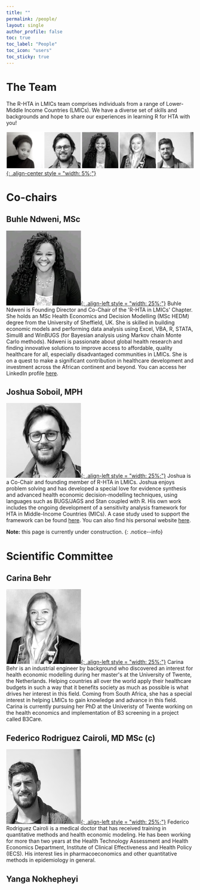 ```yaml
---
title: ""
permalink: /people/
layout: single
author_profile: false
toc: true
toc_label: "People"
toc_icon: "users"
toc_sticky: true
---
```

# The Team
The R-HTA in LMICs team comprises individuals from a range of Lower-Middle Income Countries (LMICs). We have a diverse set of skills and backgrounds and hope to share our experiences in learning R for HTA with you!

[![styled-image](/assets/images/website_team.png "The Team"){: .align-center style = "width: 5%;"}](/assets/images/website_team.png "The Team")

# Co-chairs
## Buhle Ndweni, MSc
[![styled-image](/assets/images/bNdweni.jpeg "Buhle Ndweni, MSc"){: .align-left style = "width: 25%;"}](/assets/images/bNdweni.jpeg "Buhle Ndweni, MSc") Buhle Ndweni is Founding Director and Co-Chair of the 'R-HTA in LMICs' Chapter. She holds an MSc Health Economics and Decision Modelling (MSc HEDM) degree from the University of Sheffield, UK. She is skilled in building economic models and performing data analysis using Excel, VBA, R, STATA, Simul8 and WinBUGS (for Bayesian analysis using Markov chain Monte Carlo methods).
Ndweni is passionate about global health research and finding innovative solutions to improve access to affordable, quality healthcare for all, especially disadvantaged communities in LMICs. She is on a quest to make a significant contribution in healthcare development and investment across the African continent and beyond. You can access her LinkedIn profile [here](https://www.linkedin.com/in/buhle-n-04a5661a/).
## Joshua Soboil, MPH
[![styled-image](/assets/images/jSoboil.jpeg "Joshua Soboil, MPH"){: .align-left style = "width: 25%;"}](/assets/images/jSoboil.jpeg "Joshua Soboil, MPH") Joshua is a Co-Chair and founding member of R-HTA in LMICs. Joshua enjoys problem solving and has developed a special love for evidence synthesis and advanced health economic decision-modelling techniques, using languages such as BUGS/JAGS and Stan coupled with R.
His own work includes the ongoing development of a sensitivity analysis framework for HTA in Middle-Income Countries (MICs). A case study used to support the framework can be found [here](https://github.com/jSoboil/Dissertation). You can also find his personal website [here](https://jsoboil.github.io/).

**Note:** this page is currently under construction.
{: .notice--info}

# Scientific Committee
## Carina Behr
[![styled-image](/assets/images/cBehr.jpeg "Carina Behr"){: .align-left style = "width: 25%;"}](/assets/images/cBehr.jpeg "Carina Behr") Carina Behr is an industrial engineer by background who discovered an interest for health economic modelling during her master's at the University of Twente, the Netherlands. Helping countries all over the world apply their healthcare budgets in such a way that it benefits society as much as possible is what drives her interest in this field. Coming from South Africa, she has a special interest in helping LMICs to gain knowledge and advance in this field. Carina is currently pursuing her PhD at the Univeristy of Twente working on the health economics and implementation of B3 screening in a project called B3Care.

## Federico Rodriguez Cairoli, MD MSc (c)
[![styled-image](/assets/images/fCairoli.jpeg "Federico Cairoli"){: .align-left style = "width: 25%;"}](/assets/images/fCairoli.jpeg "Federico Cairoli") Federico Rodriguez Cairoli is a medical doctor that has received training in quantitative methods and health economic modeling. He has been working for more than two years at the Health Technology Assessment and Health Economics Department, Institute of Clinical Effectiveness and Health Policy (IECS). His interest lies in pharmacoeconomics and other quantitative methods in epidemiology in general.

## Yanga Nokhepheyi
